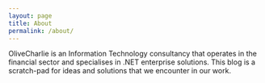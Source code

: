 ```yaml
---
layout: page
title: About
permalink: /about/
---
```


OliveCharlie is an Information Technology consultancy that operates in the financial sector and specialises in .NET enterprise solutions. This blog is a scratch-pad for ideas and solutions that we encounter in our work. 

